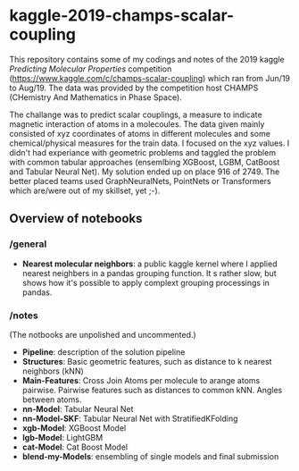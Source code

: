 # kaggle-2019-champs-scalar-coupling
This repository contains some of my codings and notes of the 2019 kaggle *Predicting Molecular Properties* competition (https://www.kaggle.com/c/champs-scalar-coupling) which ran from Jun/19 to Aug/19. The data was provided by the competition host CHAMPS (CHemistry And Mathematics in Phase Space).

The challange was to predict scalar couplings, a measure to indicate magnetic interaction of atoms in a molecoules. The data given mainly consisted of xyz coordinates of atoms in different molecules and some chemical/physical measures for the train data. I focused on the xyz values. I didn't had experiance with geometric problems and taggled the problem with common tabular approaches (ensemlbing XGBoost, LGBM, CatBoost and Tabular Neural Net). My solution ended up on place 916 of 2749. The better placed teams used GraphNeuralNets, PointNets or Transformers which are/were out of my skillset, yet ;-).


## Overview of notebooks
### /general
- **Nearest molecular neighbors**: a public kaggle kernel where I applied nearest neighbers in a pandas grouping function. It s rather slow, but shows how it's possible to apply complext grouping processings in pandas.

### /notes
(The notbooks are unpolished and uncommented.)
- **Pipeline**: description of the solution pipeline
- **Structures**: Basic geometric features, such as distance to k nearest neighbors (kNN)
- **Main-Features**: Cross Join Atoms per molecule to arange atoms pairwise. Pairwise features such as distances to common kNN. Angles between atoms.
- **nn-Model**: Tabular Neural Net
- **nn-Model-SKF**: Tabular Neural Net with StratifiedKFolding
- **xgb-Model**: XGBoost Model
- **lgb-Model**: LightGBM
- **cat-Model**: Cat Boost Model
- **blend-my-Models**: ensembling of single models and final submission
